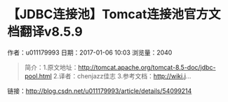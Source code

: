 # 【JDBC连接池】Tomcat连接池官方文档翻译v8.5.9
作者：u011179993
日期：2017-01-06 10:03
浏览量：2040
> 简介：1.原文地址：http://tomcat.apache.org/tomcat-8.5-doc/jdbc-pool.html 
2.译者：chenjazz佳志 
3.参考文档：http://wiki.j...

 链接：http://blog.csdn.net/u011179993/article/details/54099214
